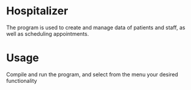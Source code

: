 # Hospitalizer
The program is used to create and manage data of patients and staff, as well as scheduling appointments.

# Usage
Compile and run the program, and select from the menu your desired functionality
